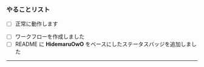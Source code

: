 ### やることリスト
- [ ] 正常に動作します
<!-- 新しい Hello World!! を追加した場合 -->
- [ ] ワークフローを作成しました
- [ ] README に **HidemaruOwO** をベースにしたステータスバッジを追加しました

---

<!-- ここから下に詳細などを書き込んでください -->
